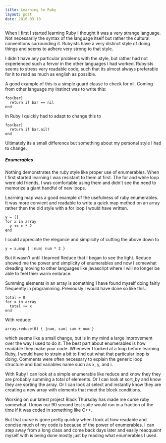 ```yaml
---
title: Learning to Ruby
layout: post
date: 2016-03-18
---
```


When I first I started learning Ruby I thought it was a very strange language. Not necessarily the syntax of the language itself but rather the cultural conventions surrounding it. Rubyists have a very distinct style of doing things and seems to adhere very strong to that style.

I didn't have any particular problems with the style, but rather had not experienced such a fervor in the other languages I had worked. Rubyists seems to stress very readable code, such that its almost always preferable for it to read as much as english as possible.

A good example of this is a simple guard clause to check for nil. Coming from other language my instinct was to write this:

	foo(bar)
	  return if bar == nil
	end

In Ruby I quickly had to adapt to change this to

	foo(bar)
	  return if bar.nil?
	end

Ultimately its a small difference but something about my personal style I had to change.

##### Enumerables

Nothing demonstrates the ruby style like proper use of enumerables. When I first started learning I was resistant to them at first. The for and while loop were old friends, I was comfortable using them and didn't see the need to memorize a giant handful of new loops.

Learning map was a good example of the usefulness of ruby enumerables. It was more convient and readable to write a quick map method on an array rather then the old style with a for loop I would have written.

	y = []
	for x in array
	  y << x * 2
	end

I could appreciate the elegance and simplicity of cutting the above down to

	y = x.map { |num| num * 2 }

But it wasn't until I learned Reduce that I began to see the light. Reduce showed me the power and simplicity of enumerables and now I somewhat dreading moving to other languages like javascript where I will no longer be able to feel thier warm embrace.

Summing elements in an array is something I have found myself doing fairly frequently in programming. Previously I would have done so like this:

	total = 0
	for x in array
	  total += x
	end

With reduce:

	array.reduce(0) { |num, sum| sum + num }

which seems like a small change, but is in my mind a large improvement over the way I used to do it. The best part about enumerables is how readable they make your code. Whenever I looked at a loop before learning Ruby, I would have to strain a bit to find out what that particular loop is doing. Comments were often necessary to explain the generic loop structure and bad variables name such as x, y, and i.

With Ruby I can look at a simple enumerable like reduce and know they they are probably summing a total of elements. Or I can look at sort_by and know they are sorting the array. Or I can look at select and instantly know they are creating a new array with elements that meet the block conditions.

Working on our latest project Black Thursday has made me curse ruby somewhat. I know our 90 second test suite would run in a fraction of the time if it was coded in something like C++.

But that curse is gone pretty quickly when I look at how readable and concise much of my code is because of the power of enumerables. I can step away from a long class and come back days later and easily reacquaint myself with is being done mostly just by reading what enumerables I used.
